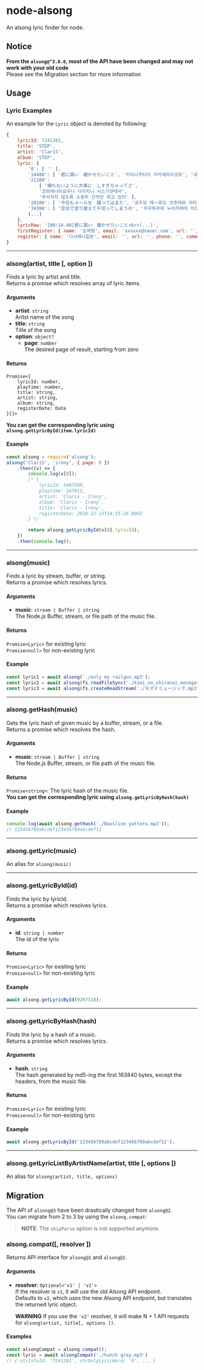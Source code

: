 # node-alsong
An alsong lyric finder for node.

## Notice
**From the `alsong@^3.0.0`, most of the API have been changed and may not work with your old code**  
Please see the Migration section for more information

## Usage
### Lyric Examples
An example for the `Lyric` object is denoted by following:
```js
{
	lyricId: 7241381,
	title: 'STEP',
	artist: 'ClariS',
	album: 'STEP',
	lyric: {
		'0': [ '' ],
		'14400': [ '君に謳い　聴かせたいこと', '키미니우타이 키카세타이코토', '네게 간절하게 들려주고 싶은 말' ],
		'21180':
			[ '壊れないように大事に　しすぎちゃってさ',
			'코와레나이요우니 다이지니 시스기챳테사',
			'부서지지 않도록 소중히 간직만 하고 있어' ],
		'28180': [ '今日もメールを　綴ってはまた', '쿄우모 메ー루오 츠즛테와 마타', '오늘도 메일을 쌓아두고서는 또' ],
		'34300': [ '空白で塗り替えて千切ってしまうの', '쿠우하쿠데 누리카에테 치깃테시마우노', '공백으로 다시 칠해 지워버려' ],
		(...)
	},
	lyricRaw: '[00:14.40]君に謳い　聴かせたいこと<br>(...)',
	firstRegister: { name: '오재령', email: 'xxxxxx@naver.com', url: '', phone: 'xxx-xxxx-xxxx', comment: '노래가사는 찾아 (...)' },
	register: { name: '디시애니일본', email: '', url: '', phone: '', comment: '' }
}
```

----

### alsong(artist, title [, option ])
Finds a lyric by artist and title.  
Returns a promise which resolves array of lyric items.

#### Arguments
* **artist**: `string`  
  Aritst name of the song
* **title**: `string`  
  Title of the song
* **option**: `object?`  
  * **page**: `number`  
    The desired page of result, starting from zero

#### Returns
```
Promise<{
	lyricId: number,
	playtime: number,
	title: string,
	artist: string,
	album: string,
	registerDate: Date
}[]>
```  
**You can get the corresponding lyric using `alsong.getLyricById(item.lyricId)`**

#### Example
```js
const alsong = require('alsong');
alsong('ClariS', 'irony', { page: 0 })
	.then((v) => {
		console.log(v[0]);
		/* {
			lyricId: 5407588,
			playtime: 267911,
			artist: 'Claris - Irony',
			album: 'Claris - Irony',
			title: 'Claris - Irony',
			registerDate: 2010-12-13T14:15:26.000Z
		} */

		return alsong.getLyricById(v[0].lyricId);
	})
	.then(console.log));
```

----

### alsong(music)
Finds a lyric by stream, buffer, or string.  
Returns a promise which resolves lyrics.

#### Arguments
* **music**: `stream | Buffer | string`  
  The Node.js Buffer, stream, or file path of the music file.

#### Returns
`Promise<Lyric>` for existing lyric  
`Promise<null>` for non-existing lyric

#### Example
```js
const lyric1 = await alsong('./only my railgun.mp3');
const lyric2 = await alsong(fs.readFileSync('./kimi_no_shiranai_monogatari.mp3'));
const lyric3 = await alsong(fs.createReadStream('./キズナミュージック.mp3'));
```

----

### alsong.getHash(music)
Gets the lyric hash of given music by a buffer, stream, or a file.  
Returns a promise which resolves the hash.

#### Arguments
* **music**: `stream | Buffer | string`  
  The Node.js Buffer, stream, or file path of the music file.

#### Returns
`Promise<string>`: The lyric hash of the music file.  
**You can get the corresponding lyric using `alsong.getLyricByHash(hash)`**

#### Example
```js
console.log(await alsong.getHash('./Bassline yatteru.mp3'));
// 123456789abcdef123456789abcdef12
```

----

### alsong.getLyric(music)
An alias for `alsong(music)`

----

### alsong.getLyricById(id)
Finds the lyric by lyricId.  
Returns a promise which resolves lyrics.

#### Arguments
* **id**: `string | number`  
  The id of the lyric

#### Returns
`Promise<Lyric>` for existing lyric  
`Promise<null>` for non-existing lyric

#### Example
```js
await alsong.getLyricById(9207318);
```

----

### alsong.getLyricByHash(hash)
Finds the lyric by a hash of a music.  
Returns a promise which resolves lyrics.

#### Arguments
* **hash**: `string`  
  The hash generated by md5-ing the first 163840 bytes, except the headers, from the music file.

#### Returns
`Promise<Lyric>` for existing lyric  
`Promise<null>` for non-existing lyric

#### Example
```js
await alsong.getLyricById('123456789abcdef123456789abcdef12');
```

----

### alsong.getLyricListByArtistName(artist, title [, options ])
An alias for `alsong(artist, title, options)`

## Migration
The API of `alsong@3` have been drastically changed from `alsong@2`.  
You can migrate from 2 to 3 by using the `alsong.compat`:
> **NOTE**: The `skipParse` option is not supported anymore.

### alsong.compat([, resolver ])
Returns API interface for `alsong@1` and `alsong@2`.

#### Arguments
* **resolver**: `Optional<'v1' | 'v2'>`  
  If the resolver is `v1`, it will use the old Alsong API endpoint.  
  Defaults to `v2`, which uses the new Alsong API endpoint, but translates the returned lyric object.

  **WARNING** If you use the `'v2'` resolver, it will make N + 1 API requests for `alsong(artist, title[, options ])`.

#### Examples
```js
const alsongCompat = alsong.compat();
const lyric = await alsongCompat('./hunch gray.mp3')
// { strInfoId: '7241381', strOnlyLyricWord: '0', ... }
```

